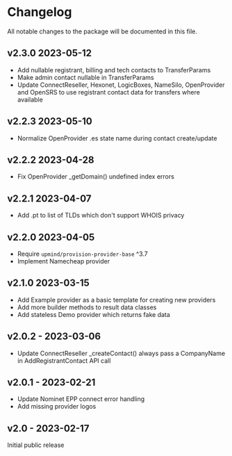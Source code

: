 # Changelog

All notable changes to the package will be documented in this file.

## v2.3.0 2023-05-12

- Add nullable registrant, billing and tech contacts to TransferParams
- Make admin contact nullable in TransferParams
- Update ConnectReseller, Hexonet, LogicBoxes, NameSilo, OpenProvider and OpenSRS
  to use registrant contact data for transfers where available

## v2.2.3 2023-05-10

- Normalize OpenProvider .es state name during contact create/update

## v2.2.2 2023-04-28

- Fix OpenProvider _getDomain() undefined index errors

## v2.2.1 2023-04-07

- Add .pt to list of TLDs which don't support WHOIS privacy

## v2.2.0 2023-04-05

- Require `upmind/provision-provider-base` ^3.7
- Implement Namecheap provider

## v2.1.0 2023-03-15

- Add Example provider as a basic template for creating new providers
- Add more builder methods to result data classes
- Add stateless Demo provider which returns fake data

## v2.0.2 - 2023-03-06

- Update ConnectReseller _createContact() always pass a CompanyName in
  AddRegistrantContact API call

## v2.0.1 - 2023-02-21

- Update Nominet EPP connect error handling
- Add missing provider logos

## v2.0 - 2023-02-17

Initial public release
